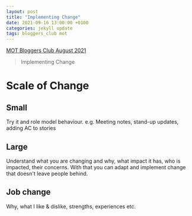 ```yaml
---
layout: post
title: "Implementing Change"
date: 2021-09-16 13:00:00 +0100
categories: jekyll update
tags: bloggers_club mot
---
```

[MOT Bloggers Club August 2021](https://club.ministryoftesting.com/t/bloggers-club-august-2021-implementing-change/52284)
>  Implementing Change

# Scale of Change

## Small

Try it and role model behaviour. e.g. Meeting notes, stand-up updates, adding AC to stories

## Large

Understand what you are changing and why, what impact it has, who is impacted, their concerns. With that you can adapt and implement change
that doesn't leave people behind.

## Job change

Why, what I like & dislike, strengths, experiences etc.